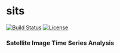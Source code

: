 sits
======

[![Build Status](https://travis-ci.org/vwmaus/sits.png?branch=master)](https://travis-ci.org/vwmaus/sits) [![License](http://img.shields.io/badge/license-GPL%20%28%3E=%202%29-brightgreen.svg?style=flat)](http://www.gnu.org/licenses/gpl-2.0.html) 

### Satellite Image Time Series Analysis 


